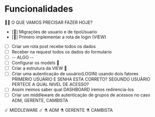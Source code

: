 # Funcionalidades

🌟🐸 O QUE VAMOS PRECISAR FAZER HOJE?     
  - [🌟] Migrações de usuario e de tipoUsuario
  - [🌟] Primero implementar a rota de login (VIEW)
  - [ ] Criar um rota post recebe todos os dados
  - [ ] Receber na request todos os dados do formulario
  - [ ] -- ALGO --
  - [ ] Configurar os models 🔰
  - [ ] Criar a estrutura da VIEW 🔰
  - [ ] Criar uma autenticação de usuário(LOGIN) usando 
        dois fatores PRIMERIO USUÁRIO E SENHA ESTA CORRETO? 
        SEGUNDO USUÁRIO PERTECE A QUAL NIVEL DE ACESSO?
  - [ ] Assim ireimos saber qual DASHBOARD iremos redirencia-los
  - [ ] Criar um middleware de autenticação de grupos de acessos
        no caso ADM, GERENTE, CAMBISTA

  ☄️ MIDDLEWARE ☄️
  ⚗️ ADM 
  ⚗️ GERENTE
  ⚗️ CAMBISTA
